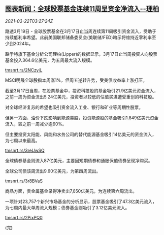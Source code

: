 <!--1616383862000-->
[图表新闻：全球股票基金连续11周呈资金净流入--理柏](https://cn.reuters.com/article/graphic-global-stock-fund-0322-idCNKBS2BE0A4)
------

<div><i>2021-03-22T03:27:24Z</i></div><p>路透3月19日 - 全球股票基金在3月17日止当周连续第11周吸引资金流入，受助于持续低利率希望。此前美国联邦储备委员会(美联储/FED)暗示将维持近零利率至少到2024年。</p><p>路孚特旗下基金分析公司理柏(Lipper)的数据显示，3月17日止当周投资人向股票基金投入364.6亿美元，为五周最大流入规模。</p><p><a href="https://tmsnrt.rs/2NCzyiL">tmsnrt.rs/2NCzyiL</a></p><p>MSCI明晟全球股指本周涨1%，但周五逆转升势，受美债收益率上涨打压。</p><p>截至3月17日当周，在股票基金中，投资科技股的基金吸引21.9亿美元资金流入，之前一周为资金流出5.24亿美元，投资者以较低的估值买进遭受重创的科技股。</p><p>对全球经济复苏的希望也吸引资金流入工业、银行和矿业等周期性股票。</p><p>但另一方面，油价下跌影响到能源类股，投资能源股的基金吸引1.849亿美元资金流入，较之前一周减少逾60%。</p><p>但主要投资太阳能、风能和水务公司的替代能源基金吸引14亿美元的资金流入，为七周以来最高。</p><p><a href="https://tmsnrt.rs/3reUwSQ">tmsnrt.rs/3reUwSQ</a></p><p>全球债券基金则流入87亿美元，主要因短期债券和通胀保值债券呈现净购买。</p><p>全球公司债该周流出9.60亿美元，为第四周流出。</p><p><a href="https://tmsnrt.rs/3r8BVaS">tmsnrt.rs/3r8BVaS</a></p><p>商品方面，贵金属基金录得净卖出7,650亿美元，为连续第六周流出。</p><p>一项针对23,757个新兴市场基金的分析显示，股票基金吸引了47.3亿美元流入，为七周内最大单周流入规模；债券基金则吸引了3.12亿美元流入。</p><p><a href="https://tmsnrt.rs/2PixPQ0">tmsnrt.rs/2PixPQ0</a></p><p>(完)</p>
